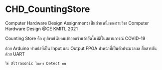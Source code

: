 # CHD_CountingStore
Computer Hardware Design Assignment
เป็นส่วนหนึ่งของรายวิชา Computer Hardware Design @CE KMITL 2021

Counting Store คือ อุปกรณ์นับคนเข้าออกร้านค้าอัตโนมัติในสถานการณ์ COVID-19

ด้วย Arduino ทำหน้าที่เป็น Input และ Output 
    FPGA ทำหน้าที่เป็นตัวประมวลผล
    สื่อสารกันด้วย UART
    
    ใช้ Ultrasonic ในการ Detect คน
    
 
